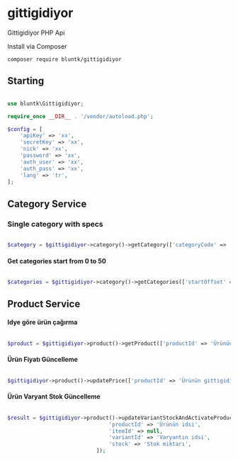 # gittigidiyor
Gittigidiyor PHP Api

Install via Composer

``composer require bluntk/gittigidiyor``

## Starting

```php

use bluntk\Gittigidiyor;

require_once __DIR__ . '/vendor/autoload.php';

$config = [
    'apiKey' => 'xx',
    'secretKey' => 'xx',
    'nick' => 'xx',
    'password' => 'xx',
    'auth_user' => 'xx',
    'auth_pass' => 'xx',
    'lang' => 'tr',
];

```

## Category Service

### Single category with specs

```php

$category = $gittigidiyor->category()->getCategory(['categoryCode' => 'a', 'withSpecs' => 1]); 

```

#### Get categories start from 0 to 50

```php 

$categories = $gittigidiyor->category()->getCategories(['startOffset' => 0, 'rowCount' => 50]);

```

## Product Service

#### Idye göre ürün çağırma

```php 

$product = $gittigidiyor->product()->getProduct(['productId' => 'Ürünün gittidiyordaki idsi']);

```

#### Ürün Fiyatı Güncelleme

```php 

$gittigidiyor->product()->updatePrice(['productId' => 'Ürünün gittigidiyordaki idsi', 'buyNowPrice' => 'Hemen al fiyatı', 'newPrice' => 'Liste Fiyatı']);

```

#### Ürün Varyant Stok Güncelleme 

```php 

$result = $gittigidiyor->product()->updateVariantStockAndActivateProduct([
                                'productId' => 'Ürünün idsi',
                                'itemId' => null,
                                'variantId' => 'Varyantın idsi',
                                'stock' => 'Stok miktarı',
                            ]);
                            
```

